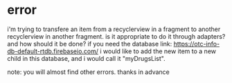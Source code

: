 # error
i'm trying to transfere an item from a recyclerview in a fragment to another recyclerview in another fragment.
is it appropriate to do it through adapters? and how should it be done?
if you need the database link: https://otc-info-db-default-rtdb.firebaseio.com/
i would like to add the new item to a new child in this database, and i would call it "myDrugsList".

note: you will almost find other errors.
thanks in advance
